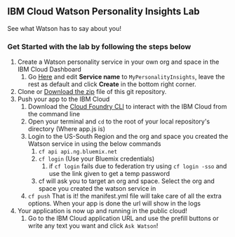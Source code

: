 ## IBM Cloud Watson Personality Insights Lab
See what Watson has to say about you!

### Get Started with the lab by following the steps below

1. Create a Watson personality service in your own org and space in the IBM Cloud Dashboard 
	1. Go [Here](https://console.bluemix.net/catalog/services/personality-insights?env_id=ibm:yp:us-south) and edit **Service name** to `MyPersonalityInsights`, leave the rest as default and click **Create** in the bottom right corner.
1. Clone or [Download the zip](https://github.com/alohr51/Bluemix-Lab/archive/master.zip) file of this git repository.
1. Push your app to the IBM Cloud
	1. Download the [Cloud Foundry CLI](https://github.com/cloudfoundry/cli#downloads) to interact with the IBM Cloud from the command line
	1. Open your terminal and `cd` to the root of your local repository's directory (Where app.js is)
	1. Login to the US-South Region and the org and space you created the Watson service in using the below commands
		1. `cf api api.ng.bluemix.net`
		1. `cf login` (Use your Bluemix credentials)
			1. if `cf login` fails due to federation try using `cf login -sso` and use the link given to get a temp password
		1. cf will ask you to target an org and space. Select the org and space you created the watson service in
	1. `cf push`
	That is it! the manifest.yml file will take care of all the extra options. When your app is done the url will show in the logs
1. Your application is now up and running in the public cloud!
	1. Go to the IBM Cloud application URL and use the prefill buttons or write any text you want  and click `Ask Watson`!